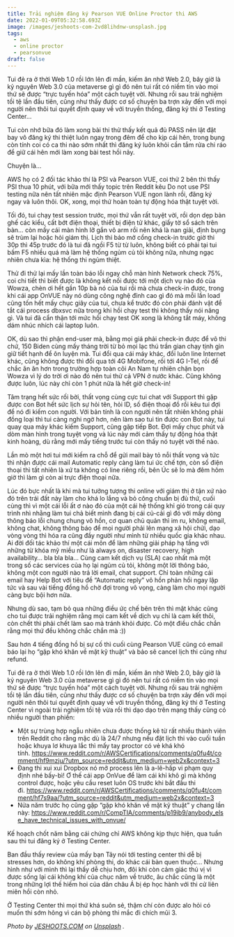 ```yaml
---
title: Trải nghiệm đăng ký Pearson VUE Online Proctor thi AWS
date: 2022-01-09T05:32:58.693Z
image: /images/jeshoots-com-2vd8lihdnw-unsplash.jpg
tags:
  - aws
  - online proctor
  - pearsonvue
draft: false
---
```

Tui đẻ ra ở thời Web 1.0 rồi lớn lên đi mần, kiếm ăn nhờ Web 2.0, bây giờ là kỷ nguyên Web 3.0 của metaverse gì gì đó nên tui rất có niềm tin vào mọi thứ sẽ được “trực tuyến hóa” một cách tuyệt vời. Nhưng rồi sau trải nghiệm tồi tệ lần đầu tiên, cũng như thấy được cơ số chuyện ba trợn xảy đến với mọi người nên thôi tui quyết định quay về với truyền thống, đăng ký thi ở Testing Center…

<!-- excerpt -->



<!--StartFragment-->

Tui còn nhớ bữa đó làm xong bài thi thử thấy kết quả đủ PASS nên lật đật bay vô đăng ký thi thiệt luôn ngay trong đêm để cho kịp cái hên, trong bụng còn tính coi có ca thi nào sớm nhất thì đăng ký luôn khỏi cần tắm rửa chi ráo để giữ cái hên mới làm xong bài test hồi nãy.

Chuyện là…

AWS họ có 2 đối tác khảo thí là PSI và Pearson VUE, coi thử 2 bên thì thấy PSI thua 10 phút, với bữa mới thấy topic trên Reddit kêu Do not use PSI testing nữa nên tất nhiên mặc định Pearson VUE ngon lành rồi, đăng ký ngay và luôn thôi. OK, xong, mọi thứ hoàn toàn tự động hóa thật tuyệt vời.

Tối đó, tui chạy test session trước, mọi thứ vẫn rất tuyệt vời, rồi dọn dẹp bàn ghế các kiểu, cất bớt điện thoại, thiết bị điện tử khác, giấy tờ sổ sách trên bàn… còn mấy cái màn hình lỡ gắn vô arm rồi nên khá là nan giải, định bụng sẽ trùm lại hoặc hỏi giám thị. Lịch thi bảo mở cổng check-in trước giờ thi 30p thì 45p trước đó là tui đã ngồi F5 từ từ luôn, không biết có phải tại tui bấm F5 nhiều quá mà làm hệ thống ngủm củ tỏi không nữa, nhưng ngạc nhiên chưa kìa: hệ thống thi ngủm thiệt.

Thử đi thử lại mấy lần toàn báo lỗi ngay chỗ màn hình Network check 75%, coi chi tiết thì biết được là không kết nối được tới một dịch vụ nào đó của Wowza, chèn ơi hết gần 10p bà nó của tui rồi mà chưa check-in được, trong khi cái app OnVUE này nó dùng công nghệ đỉnh cao gì đó mà mỗi lần load cũng tốn hết mấy chục giây của tui, chưa kể trước đó còn phải đánh vật để tắt cái process dbxsvc nữa trong khi hồi chạy test thì không thấy nói năng gì. Và tui đã cẩn thận tới mức hồi chạy test OK xong là không tắt máy, không dám nhúc nhích cái laptop luôn.

OK, dù sao thì phận end-user mà, bằng mọi giá phải check-in được để vô thi chứ, 150 Biden cùng mấy tháng trời từ bỏ mọi lạc thú trần gian chạy tịnh gìn giữ tiết hạnh để ôn luyện mà. Tui đổi qua cái máy khác, đổi luôn line Internet khác, cũng không được thì đổi qua tới 4G Mobifone, rồi tới 4G I-Tel, rồi để chắc ăn ăn hơn trong trường hợp toàn cõi An Nam tự nhiên chặn bọn Wowza vì lý do trời ơi nào đó nên tui thử cả VPN ở nước khác. Cũng không được luôn, lúc này chỉ còn 1 phút nữa là hết giờ check-in!

Tâm trạng hết sức rối bời, thất vọng cùng cực tui chat với Support thì gặp được con Bot hết sức lịch sự hỏi tên, hỏi ID, số điện thoại đồ rồi kêu tui đợi để nó đi kiếm con người. Với bản tính là con người nên tất nhiên không phải đồng loại thì tui càng nghi ngờ hơn, nên làm sao tui tin được con Bot này, tui quay qua máy khác kiếm Support, cũng gặp tiếp Bot. Đợi mấy chục phút và dòm màn hình trong tuyệt vọng và lúc này mới cảm thấy tự động hóa thật kinh hoàng, dù rằng mới mấy tiếng trước tui còn thấy nó tuyệt vời thế nào.

Lần mò một hơi tui mới kiếm ra chỗ để gửi mail bày tỏ nỗi thất vọng và tức thì nhận được cái mail Automatic reply càng làm tui ức chế tợn, còn số điện thoại thì tất nhiên là xứ ta không có line riêng rồi, bên Úc sẽ lo mà đêm hôm giờ thì làm gì còn ai trực điện thoại nữa.

Lúc đó bực nhất là khi mà tui tưởng tượng thi online với giám thị ở tận xứ nào đó trên trái đất này làm cho khá lo lắng và bỏ công chuẩn bị đủ thứ, cuối cùng thì vì một cái lỗi ất ơ nào đó của một cái hệ thống khỉ gió trong cái quy trình nhì nhằng làm tui chả biết mình đang bị cái củ-cải gì đó với mấy dòng thông báo lỗi chung chung vô hồn, cơ quan chủ quản thì im ru, không email, không chat, không thông báo để mọi người phải lên mạng xã hội chửi, dạo vòng vòng thì hóa ra cũng đầy người như mình từ nhiều quốc gia khác nhau. Ai đời đối tác khảo thí một cái môn để làm những giải pháp hạ tầng với những từ khóa mỹ miều như là always on, disaster recovery, high availability… bla bla bla… Cùng cam kết dịch vụ (SLA) cao nhất mà một trong số các services của họ lại ngủm củ tỏi, không một lời thông báo, không một con người nào trả lời email, chat support. Chỉ toàn những cái email hay Help Bot với tiêu đề “Automatic reply” vô hồn phản hồi ngay lập tức và sau vài tiếng đồng hồ chờ đợi trong vô vọng, càng làm cho mọi người càng bực bội hơn nữa.

Nhưng dù sao, tạm bỏ qua những điều ức chế bên trên thì mặt khác cũng cho tui được trải nghiệm rằng mọi cam kết về dịch vụ chỉ là cam kết thôi, còn chết thì phải chết làm sao mà tránh khỏi được. Có một điều chắc chắn rằng mọi thứ đều không chắc chắn mà :))

Sau hơn 4 tiếng đồng hồ bị sự cố thì cuối cùng Pearson VUE cũng có email báo lại họ “gặp khó khăn về mặt kỹ thuật” và bảo sẽ cancel lịch thi cũng như refund.

Tui đẻ ra ở thời Web 1.0 rồi lớn lên đi mần, kiếm ăn nhờ Web 2.0, bây giờ là kỷ nguyên Web 3.0 của metaverse gì gì đó nên tui rất có niềm tin vào mọi thứ sẽ được “trực tuyến hóa” một cách tuyệt vời. Nhưng rồi sau trải nghiệm tồi tệ lần đầu tiên, cũng như thấy được cơ số chuyện ba trợn xảy đến với mọi người nên thôi tui quyết định quay về với truyền thống, đăng ký thi ở Testing Center vì ngoài trải nghiệm tồi tệ vừa rồi thì dạo dạo trên mạng thấy cũng có nhiều người than phiền:

* Một sự trùng hợp ngẫu nhiên chưa được thống kê từ rất nhiều thành viên trên Reddit cho rằng mặc dù là 24/7 nhưng nếu đặt lịch thi vào cuối tuần hoặc khuya lơ khuya lắc thì mấy tay proctor có vẻ khá khó tính. [](https://www.reddit.com/r/AWSCertifications/comments/q0fu4t/comment/hf9mzju/?utm_source=reddit&utm_medium=web2x&context=3)<https://www.reddit.com/r/AWSCertifications/comments/q0fu4t/comment/hf9mzju/?utm_source=reddit&utm_medium=web2x&context=3>
* Đang thi xui xui Dropbox nó mở process lên là a-lê-hấp vi phạm quy định nhé bấy-bì! Ơ thế cái app OnVue để làm cái khỉ khô gì mà không control được, hoặc yêu cầu reset luôn OS trước khi bắt đầu thi đi. [](https://www.reddit.com/r/AWSCertifications/comments/q0fu4t/comment/hf7s9aa/?utm_source=reddit&utm_medium=web2x&context=3)<https://www.reddit.com/r/AWSCertifications/comments/q0fu4t/comment/hf7s9aa/?utm_source=reddit&utm_medium=web2x&context=3>
* Nửa năm trước họ cũng gặp “gặp khó khăn về mặt kỹ thuật” y chang lần này: [](https://www.reddit.com/r/CompTIA/comments/p19ib9/anybody_else_have_technical_issues_with_onvue/)<https://www.reddit.com/r/CompTIA/comments/p19ib9/anybody_else_have_technical_issues_with_onvue/>

Kế hoạch chốt năm bằng cái chứng chỉ AWS không kịp thực hiện, qua tuần sau thì tui đăng ký ở Testing Center.

Ban đầu thấy review của mấy bạn Tây nói tới testing center thì dễ bị stresses hơn, do không khí phòng thi, do khác cái bàn quen thuộc… Nhưng hình như với mình thì lại thấy dễ chịu hơn, đôi khi còn cảm giác thú vị vì được sống lại cái không khí của chục năm về trước, âu chắc cũng là một trong những lợi thế hiếm hoi của dân châu Á bị ép học hành với thi cử liên miên hồi còn nhỏ.

Ở Testing Center thì mọi thứ khá suôn sẻ, thậm chí còn được alo hỏi có muốn thi sớm hông vì cán bộ phòng thi mắc đi chích mũi 3.

*Photo by <a href="https://unsplash.com/@jeshoots?utm_source=unsplash&utm_medium=referral&utm_content=creditCopyText">JESHOOTS.COM</a> on <a href="https://unsplash.com/s/photos/online-exam?utm_source=unsplash&utm_medium=referral&utm_content=creditCopyText">Unsplash</a>*
  *.*

<!--EndFragment-->